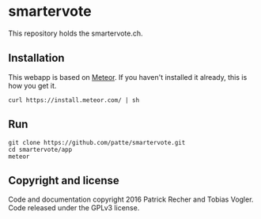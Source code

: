 smartervote 
===========

This repository holds the smartervote.ch.

## Installation
This webapp is based on [Meteor](http://meteor.com). If you haven't installed it already, this is how you get it.
```
curl https://install.meteor.com/ | sh
```

## Run
```
git clone https://github.com/patte/smartervote.git
cd smartervote/app
meteor
```

Copyright and license
-------
Code and documentation copyright 2016 Patrick Recher and Tobias Vogler. Code released under the GPLv3 license.
